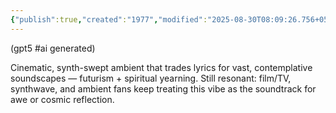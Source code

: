 ```yaml
---
{"publish":true,"created":"1977","modified":"2025-08-30T08:09:26.756+05:30","cssclasses":""}
---
```



(gpt5 #ai generated)

Cinematic, synth-swept ambient that trades lyrics for vast, contemplative soundscapes — futurism + spiritual yearning. Still resonant: film/TV, synthwave, and ambient fans keep treating this vibe as the soundtrack for awe or cosmic reflection.
